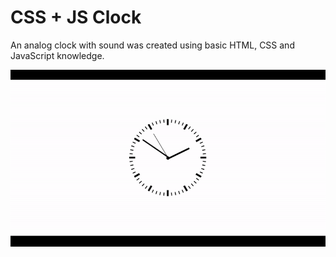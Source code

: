 # CSS + JS Clock

An analog clock with sound was created using basic HTML, CSS and JavaScript knowledge.

![page preview](./assets/images/gif.gif)